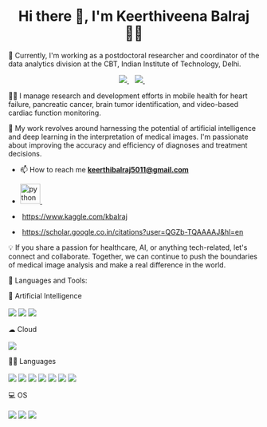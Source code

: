 <h1 align="center">Hi there 👋, I'm Keerthiveena Balraj 👨‍💻 </h1>

🚀 Currently, I'm working as a postdoctoral researcher and coordinator of the data analytics division at the CBT, Indian Institute of Technology, Delhi.

<p align='center'>
  
  <a href="https://www.linkedin.com/in/keerthiveena-balraj-8aa217a1/">
	  <img src="https://img.shields.io/badge/linkedin-%230077B5.svg?&style=for-the-badge&logo=linkedin&logoColor=white" />
  </a>&nbsp;&nbsp;
  <a href="https://www.instagram.com/keerthiveena.23/">
    <img src="https://img.shields.io/badge/instagram-%23E4405F.svg?&style=for-the-badge&logo=instagram&logoColor=white" />        
  </a>&nbsp;&nbsp;
  
</p>

👨‍💻 I manage research and development efforts in mobile health for heart failure, pancreatic cancer, brain tumor identification, and video-based cardiac function monitoring.

🔬 My work revolves around harnessing the potential of artificial intelligence and deep learning in the interpretation of medical images. I'm passionate about improving the accuracy and efficiency of diagnoses and treatment decisions.

- 📫 How to reach me **keerthibalraj5011@gmail.com**
  
- <a href= "https://github.com/keerthibalraj5011"><img src="https://user-images.githubusercontent.com/25181517/192108374-8da61ba1-99ec-41d7-80b8-fb2f7c0a4948.png" alt="python" width="40" height="40"/>  </a>&nbsp;&nbsp;

- <img scr="https://img.shields.io/badge/Kaggle-20BEFF?style=for-the-badge&logo=Kaggle&logoColor=white"/> https://www.kaggle.com/kbalraj
  
- <img scr= "https://img.shields.io/badge/Google_Scholar-4285F4?style=for-the-badge&logo=google-scholar&logoColor=white"/> https://scholar.google.co.in/citations?user=QGZb-TQAAAAJ&hl=en

💡 If you share a passion for healthcare, AI, or anything tech-related, let's connect and collaborate. Together, we can continue to push the boundaries of medical image analysis and make a real difference in the world.

🔨 Languages and Tools:


<p align='left'>
  🤖 Artificial Intelligence <br/><br/>
  <img src="https://img.shields.io/badge/Keras-FF0000?style=for-the-badge&logo=keras&logoColor=white" />
  <img src="https://img.shields.io/badge/PyTorch-EE4C2C?style=for-the-badge&logo=pytorch&logoColor=white" />
  <img src="https://img.shields.io/badge/TensorFlow-FF6F00?style=for-the-badge&logo=tensorflow&logoColor=white" />

</p>

<p align='left'>
	☁ Cloud  <br/><br/>
 	<img src= "https://img.shields.io/badge/Amazon_AWS-FF9900?style=for-the-badge&logo=amazonaws&logoColor=white"/>
</p>

</p>
<p align='left'>
	👩‍💻 Languages <br/><br/>
 	<img src= "https://img.shields.io/badge/C-00599C?style=for-the-badge&logo=c&logoColor=white"/>
	<img src= "https://img.shields.io/badge/C%2B%2B-00599C?style=for-the-badge&logo=c%2B%2B&logoColor=white"/>
	<img src= "https://img.shields.io/badge/Keras-D00000?style=for-the-badge&logo=Keras&logoColor=white"/>
 	<img src= "https://img.shields.io/badge/LaTeX-47A141?style=for-the-badge&logo=LaTeX&logoColor=white"/>
 	<img src= "https://img.shields.io/badge/Python-FFD43B?style=for-the-badge&logo=python&logoColor=blue"/>
	<img src= "https://img.shields.io/badge/R-276DC3?style=for-the-badge&logo=r&logoColor=white"/>
 	<img src= "https://img.shields.io/badge/TensorFlow-FF6F00?style=for-the-badge&logo=TensorFlow&logoColor=white"/>

 </p>
 </p>
<p align='left'>
	💻 OS  <br/><br/>
	<img src= "https://img.shields.io/badge/Linux-FCC624?style=for-the-badge&logo=linux&logoColor=black"/>
	<img src= "https://img.shields.io/badge/Ubuntu-E95420?style=for-the-badge&logo=ubuntu&logoColor=white"/>
 	<img src= "https://img.shields.io/badge/Windows-0078D6?style=for-the-badge&logo=windows&logoColor=white"/>
 	

